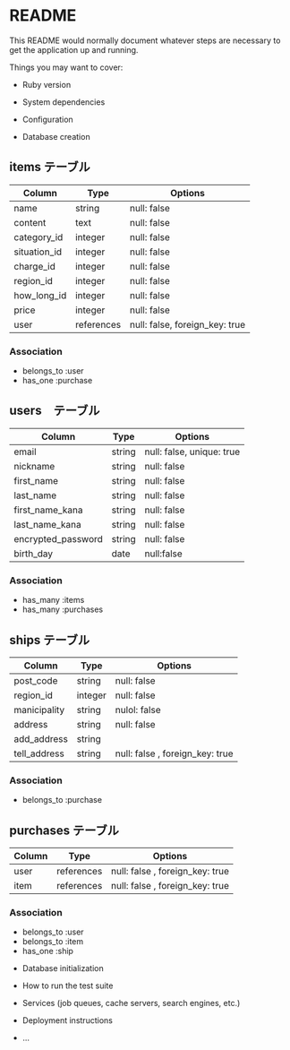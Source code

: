 # README

This README would normally document whatever steps are necessary to get the
application up and running.

Things you may want to cover:

* Ruby version

* System dependencies

* Configuration

* Database creation

## items テーブル

|Column   |Type      |Options    |
|---------|----------|-----------|
|name    |string    |null: false|
|content  |text      |null: false|
|category_id |integer   |null: false|
|situation_id|integer   |null: false|
|charge_id |integer   |null: false|
|region_id   |integer   |null: false|
|how_long_id |integer   |null: false| 
|price    |integer   |null: false|
|user     |references|null: false, foreign_key: true|

### Association
- belongs_to :user
- has_one :purchase

## users　テーブル

|Column          |Type    |Options     |
|----------------|--------|------------|
|email           |string  |null: false, unique: true|
|nickname        |string  |null: false |
|first_name      |string  |null: false |
|last_name       |string  |null: false |
|first_name_kana |string  |null: false |
|last_name_kana  |string  |null: false |
|encrypted_password |string  |null: false |
|birth_day       |date |null:false  |

### Association
- has_many :items
- has_many :purchases

## ships テーブル

|Column     |Type       |Options     |
|---------|-----------|------------|
|post_code  |string    |null: false |
|region_id  |integer    |null: false |
|manicipality|string |nulol: false|
|address     |string |null: false |
|add_address |string |            |
|tell_address |string |null: false , foreign_key: true|

### Association
- belongs_to :purchase

## purchases テーブル

|Column     |Type       |Options     |
|----------|-----------|------------|
|user      |references |null: false , foreign_key: true |
|item      |references |null: false , foreign_key: true |

### Association
- belongs_to :user
- belongs_to :item
- has_one :ship


* Database initialization

* How to run the test suite

* Services (job queues, cache servers, search engines, etc.)

* Deployment instructions

* ...

